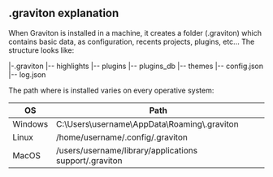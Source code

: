 ## .graviton explanation
     
When Graviton is installed in a machine, it creates a folder (.graviton) which contains basic data, as configuration, recents projects, plugins, etc...
The structure looks like:

|-.graviton
  |-- highlights
  |-- plugins
  |-- plugins_db
  |-- themes
  |-- config.json
  |-- log.json


The path where is installed varies on every operative system:

| OS   			| Path |
| --------- | ---- |
| Windows   | C:\\Users\\username\\AppData\\Roaming\\\.graviton |
| Linux 		| /home/username/.config/.graviton |
| MacOS     | /users/username/library/applications support/.graviton |
